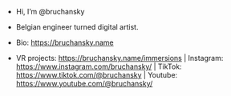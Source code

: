 - Hi, I’m @bruchansky
- Belgian engineer turned digital artist. 
- Bio: https://bruchansky.name


- VR projects: https://bruchansky.name/immersions | Instagram: https://www.instagram.com/bruchansky/ | TikTok: https://www.tiktok.com/@bruchansky | Youtube: https://www.youtube.com/@bruchansky/



<!---
bruchansky/bruchansky is a ✨ special ✨ repository because its `README.md` (this file) appears on your GitHub profile.
You can click the Preview link to take a look at your changes.
--->
